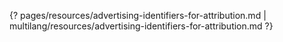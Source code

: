 {? pages/resources/advertising-identifiers-for-attribution.md | multilang/resources/advertising-identifiers-for-attribution.md ?}
